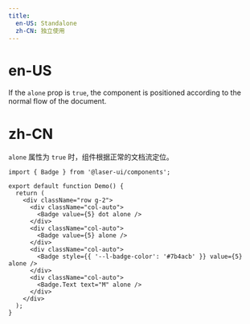```yaml
---
title:
  en-US: Standalone
  zh-CN: 独立使用
---
```


# en-US

If the `alone` prop is `true`, the component is positioned according to the normal flow of the document.

# zh-CN

`alone` 属性为 `true` 时，组件根据正常的文档流定位。

```tsx
import { Badge } from '@laser-ui/components';

export default function Demo() {
  return (
    <div className="row g-2">
      <div className="col-auto">
        <Badge value={5} dot alone />
      </div>
      <div className="col-auto">
        <Badge value={5} alone />
      </div>
      <div className="col-auto">
        <Badge style={{ '--l-badge-color': '#7b4acb' }} value={5} alone />
      </div>
      <div className="col-auto">
        <Badge.Text text="M" alone />
      </div>
    </div>
  );
}
```
